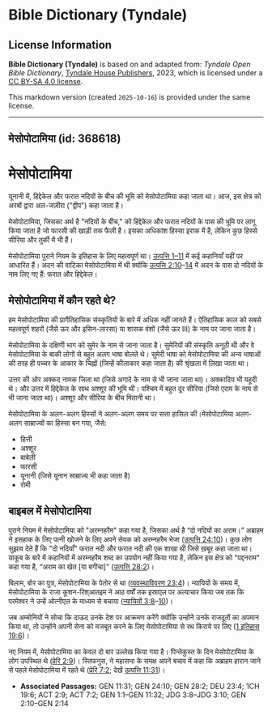 # Bible Dictionary (Tyndale)

## License Information

**Bible Dictionary (Tyndale)** is based on and adapted from: _Tyndale Open Bible Dictionary_, [Tyndale House Publishers](https://tyndaleopenresources.com/), 2023, which is licensed under a [CC BY-SA 4.0 license](https://creativecommons.org/licenses/by-sa/4.0/legalcode.en).

This markdown version (created `2025-10-16`) is provided under the same license.



--------------------------------

## मेसोपोटामिया (id: 368618)

मेसोपोटामिया
============

यूनानी में, हिद्देकेल और फरात नदियों के बीच की भूमि को मेसोपोटामिया कहा जाता था। आज, इस क्षेत्र को अरबों द्वारा अल\-जज़ीरा ("द्वीप") कहा जाता है।

मेसोपोटामिया, जिसका अर्थ है "नदियों के बीच," को हिद्देकेल और फरात नदियों के पास की भूमि पर लागू किया जाता है जो फारसी की खाड़ी तक फैली है। इसका अधिकांश हिस्सा इराक में है, लेकिन कुछ हिस्से सीरिया और तुर्की में भी हैं।

मेसोपोटामिया पुराने नियम के इतिहास के लिए महत्वपूर्ण था। [उत्पत्ति 1–11](https://ref.ly/Gen1:1-Gen11:32) में कई कहानियाँ यहीं पर आधारित हैं। अदन की वाटिका मेसोपोटामिया में थी क्योंकि [उत्पत्ति 2:10](https://ref.ly/Gen2:10-Gen2:14)–[14](https://ref.ly/Gen2:10-Gen2:14) में अदन के पास दो नदियों के नाम लिए गए हैं: फरात और हिद्देकेल।

मेसोपोटामिया में कौन रहते थे?
-----------------------------

हम मेसोपोटामिया की प्रागैतिहासिक संस्कृतियों के बारे में अधिक नहीं जानते हैं। ऐतिहासिक काल को सबसे महत्वपूर्ण शहरों (जैसे ऊर और इसिन\-लारसा) या शासक वंशों (जैसे ऊर III) के नाम पर जाना जाता है।

मेसोपोटामिया के दक्षिणी भाग को सुमेर के नाम से जाना जाता है। सुमेरियों की संस्कृति अनूठी थी और वे मेसोपोटामिया के बाकी लोगों से बहुत अलग भाषा बोलते थे। सुमेरी भाषा को मेसोपोटामिया की अन्य भाषाओं की तरह ही पच्चर के आकार के चिह्नों (जिन्हें कीलाकार कहा जाता है) की श्रृंखला में लिखा जाता था।

उत्तर की ओर अक्कद नामक जिला था (जिसे अगादे के नाम से भी जाना जाता था)। अक्कादिय भी यहूदी थे। और उत्तर में हिद्देकेल के साथ अश्शूर की भूमि थी। पश्चिम में बहुत दूर सीरिया (जिसे एराम के नाम से भी जाना जाता था)। अश्शूर और सीरिया के बीच मितानी था।

मेसोपोटामिया के अलग\-अलग हिस्सों ने अलग\-अलग समय पर सत्ता हासिल की। ​​मेसोपोटामिया अलग\-अलग साम्राज्यों का हिस्सा बन गया, जैसे:

* हित्ती
* अश्शूर
* बाबेली
* फारसी
* यूनानी (जिसे यूनान साम्राज्य भी कहा जाता है)
* रोमी

बाइबल में मेसोपोटामिया
----------------------

पुराने नियम में मेसोपोटामिया को "अरम्नहरैम" कहा गया है, जिसका अर्थ है “दो नदियों का अराम।” अब्राहम ने इसहाक के लिए पत्नी खोजने के लिए अपने सेवक को अरम्नहरैम भेजा ([उत्पत्ति 24:10](https://ref.ly/Gen24:10))। कुछ लोग सुझाव देते हैं कि "दो नदियाँ" फरात नदी और फरात नदी की एक शाखा थी जिसे ख़बूर कहा जाता था। याकूब के बारे में कहानियों में अरम्नहरैम शब्द का उपयोग नहीं किया गया है, लेकिन इस क्षेत्र को "पद्दनराम" कहा गया है, “अराम का खेत \[या बगीचा]” ([उत्पत्ति 28:2](https://ref.ly/Gen28:2))।

बिलाम, बोर का पुत्र, मेसोपोटामिया के पेतोर से था ([व्यवस्थाविवरण 23:4](https://ref.ly/Deut23:4))। न्यायियों के समय में, मेसोपोटामिया के राजा कूशन\-रिश्आतइम ने आठ वर्षों तक इस्राएल पर अत्याचार किया जब तक कि परमेश्वर ने उन्हें ओत्नीएल के माध्यम से बचाया ([न्यायियों 3:8](https://ref.ly/Judg3:8-Judg3:10)–[10](https://ref.ly/Judg3:8-Judg3:10))।

जब अम्मोनियों ने सोचा कि दाऊद उनके देश पर आक्रमण करेंगे क्योंकि उन्होंने उनके राजदूतों का अपमान किया था, तो उन्होंने अपनी सेना को मजबूत करने के लिए मेसोपोटामिया से रथ किराये पर लिए ([1 इतिहास 19:6](https://ref.ly/1Chr19:6))।

नए नियम में, मेसोपोटामिया का केवल दो बार उल्लेख किया गया है। पिन्तेकुस्त के दिन मेसोपोटामिया के लोग उपस्थित थे ([प्रेरि 2:9](https://ref.ly/Acts2:9))। स्तिफनुस, ने महासभा के समक्ष अपने बचाव में कहा कि अब्राहम हारान जाने से पहले मेसोपोटामिया में रहते थे ([प्रेरि 7:2](https://ref.ly/Acts7:2); देखें [उत्पत्ति 11:31](https://ref.ly/Gen11:31))।

* **Associated Passages:** GEN 11:31; GEN 24:10; GEN 28:2; DEU 23:4; 1CH 19:6; ACT 2:9; ACT 7:2; GEN 1:1–GEN 11:32; JDG 3:8–JDG 3:10; GEN 2:10–GEN 2:14

